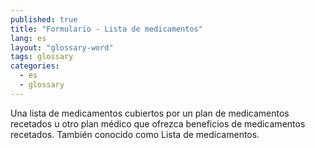 ```yaml
---
published: true
title: "Formulario - Lista de medicamentos"
lang: es
layout: "glossary-word"
tags: glossary
categories:
  - es
  - glossary
---
```


Una lista de medicamentos cubiertos por un plan de medicamentos recetados u otro plan médico que ofrezca beneficios de medicamentos recetados. También conocido como Lista de medicamentos.
